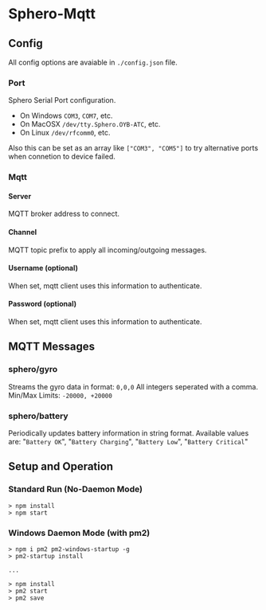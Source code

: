 # Sphero-Mqtt

## Config
All config options are avaiable in `./config.json` file.
### Port

Sphero Serial Port configuration. 
- On Windows `COM3`, `COM7`, etc.
- On MacOSX `/dev/tty.Sphero.OYB-ATC`, etc.
- On Linux `/dev/rfcomm0`, etc.

Also this can be set as an array like `["COM3", "COM5"]` to try alternative ports when connetion to device failed.

### Mqtt
#### Server
MQTT broker address to connect.
#### Channel
MQTT topic prefix to apply all incoming/outgoing messages.
#### Username (optional)
When set, mqtt client uses this information to authenticate.
#### Password (optional)
When set, mqtt client uses this information to authenticate.

## MQTT Messages
### sphero/gyro
Streams the gyro data in format: `0,0,0`
All integers seperated with a comma.
Min/Max Limits: `-20000, +20000`

### sphero/battery
Periodically updates battery information in string format.
Available values are: "`Battery OK`", "`Battery Charging`", "`Battery Low`", "`Battery Critical`"

## Setup and Operation

### Standard Run (No-Daemon Mode)
```
> npm install
> npm start
```


### Windows Daemon Mode (with pm2)
```
> npm i pm2 pm2-windows-startup -g
> pm2-startup install

...

> npm install
> pm2 start
> pm2 save
```
